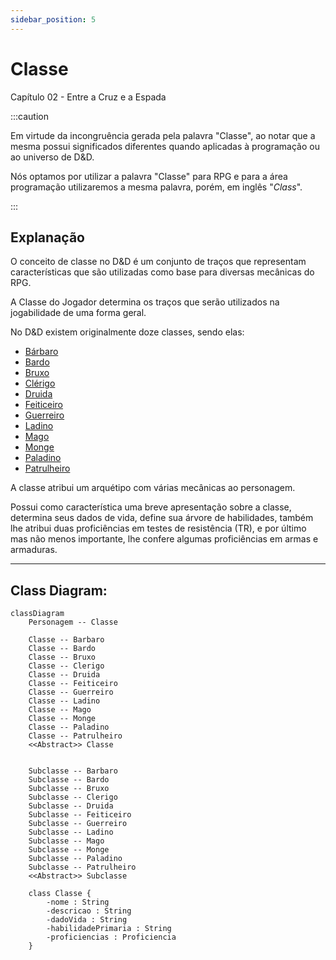 ```yaml
---
sidebar_position: 5
---
```

# Classe
Capítulo 02 - Entre a Cruz e a Espada

:::caution

Em virtude da incongruência gerada pela palavra "Classe", ao notar que a mesma possui significados diferentes quando aplicadas à programação ou ao universo de D&D.

Nós optamos por utilizar a palavra "Classe" para RPG e para a área programação utilizaremos a mesma palavra, porém, em inglês "_Class_".

:::

## Explanação
O conceito de classe no D&D é um conjunto de traços que representam características que são utilizadas como base para diversas mecânicas do RPG.

A Classe do Jogador determina os traços que serão utilizados na jogabilidade de uma forma geral.

No D&D existem originalmente doze classes, sendo elas:

- [Bárbaro](/docs/generator/Classe/barbaro)
- [Bardo](/docs/generator/Classe/bardo)
- [Bruxo](/docs/generator/Classe/bruxo)
- [Clérigo](/docs/generator/Classe/clerigo)
- [Druida](/docs/generator/Classe/druida)
- [Feiticeiro](/docs/generator/Classe/feiticeiro)
- [Guerreiro](/docs/generator/Classe/guerreiro)
- [Ladino](/docs/generator/Classe/ladino)
- [Mago](/docs/generator/Classe/mago)
- [Monge](/docs/generator/Classe/monge)
- [Paladino](/docs/generator/Classe/paladino)
- [Patrulheiro](/docs/generator/Classe/patrulheiro)

A classe atribui um arquétipo com várias mecânicas ao personagem.

Possui como característica uma breve apresentação sobre a classe, determina seus dados de vida, define sua árvore de habilidades, também lhe atribui duas proficiências em testes de resistência (TR), e por último mas não menos importante, lhe confere algumas proficiências em armas e
armaduras.

***

## Class Diagram:
```mermaid
classDiagram
    Personagem -- Classe

    Classe -- Barbaro
    Classe -- Bardo
    Classe -- Bruxo
    Classe -- Clerigo
    Classe -- Druida
    Classe -- Feiticeiro
    Classe -- Guerreiro
    Classe -- Ladino
    Classe -- Mago
    Classe -- Monge
    Classe -- Paladino
    Classe -- Patrulheiro
    <<Abstract>> Classe

    
    Subclasse -- Barbaro
    Subclasse -- Bardo
    Subclasse -- Bruxo
    Subclasse -- Clerigo
    Subclasse -- Druida
    Subclasse -- Feiticeiro
    Subclasse -- Guerreiro
    Subclasse -- Ladino
    Subclasse -- Mago
    Subclasse -- Monge
    Subclasse -- Paladino
    Subclasse -- Patrulheiro
    <<Abstract>> Subclasse

    class Classe {
        -nome : String
        -descricao : String
        -dadoVida : String
        -habilidadePrimaria : String
        -proficiencias : Proficiencia
    }
```